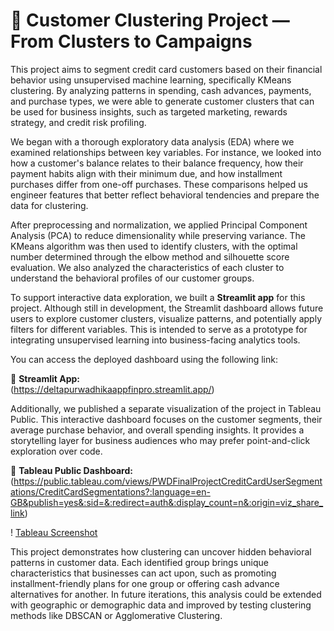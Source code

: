 # 🧠 Customer Clustering Project — From Clusters to Campaigns

This project aims to segment credit card customers based on their financial behavior using unsupervised machine learning, specifically KMeans clustering. By analyzing patterns in spending, cash advances, payments, and purchase types, we were able to generate customer clusters that can be used for business insights, such as targeted marketing, rewards strategy, and credit risk profiling.

We began with a thorough exploratory data analysis (EDA) where we examined relationships between key variables. For instance, we looked into how a customer's balance relates to their balance frequency, how their payment habits align with their minimum due, and how installment purchases differ from one-off purchases. These comparisons helped us engineer features that better reflect behavioral tendencies and prepare the data for clustering.

After preprocessing and normalization, we applied Principal Component Analysis (PCA) to reduce dimensionality while preserving variance. The KMeans algorithm was then used to identify clusters, with the optimal number determined through the elbow method and silhouette score evaluation. We also analyzed the characteristics of each cluster to understand the behavioral profiles of our customer groups.

To support interactive data exploration, we built a **Streamlit app** for this project. Although still in development, the Streamlit dashboard allows future users to explore customer clusters, visualize patterns, and potentially apply filters for different variables. This is intended to serve as a prototype for integrating unsupervised learning into business-facing analytics tools.

You can access the deployed dashboard using the following link:

🔗 **Streamlit App:**  
(https://deltapurwadhikaappfinpro.streamlit.app/)

Additionally, we published a separate visualization of the project in Tableau Public. This interactive dashboard focuses on the customer segments, their average purchase behavior, and overall spending insights. It provides a storytelling layer for business audiences who may prefer point-and-click exploration over code.

🔗 **Tableau Public Dashboard:**  
(https://public.tableau.com/views/PWDFinalProjectCreditCardUserSegmentations/CreditCardSegmentations?:language=en-GB&publish=yes&:sid=&:redirect=auth&:display_count=n&:origin=viz_share_link)

! [Tableau Screenshot](https://github.com/PurwadhikaDev/DeltaGroup_DTI_OL_02_FinalProject/blob/main/Credit%20Card%20Segmentations.png)

This project demonstrates how clustering can uncover hidden behavioral patterns in customer data. Each identified group brings unique characteristics that businesses can act upon, such as promoting installment-friendly plans for one group or offering cash advance alternatives for another. In future iterations, this analysis could be extended with geographic or demographic data and improved by testing clustering methods like DBSCAN or Agglomerative Clustering.
